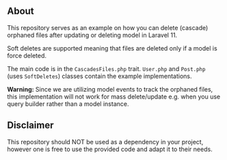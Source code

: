 ## About

This repository serves as an example on how you can delete (cascade) orphaned files after updating or deleting model in Laravel 11.

Soft deletes are supported meaning that files are deleted only if a model is force deleted.

The main code is in the `CascadesFiles.php` trait. `User.php` and `Post.php` (uses `SoftDeletes`) classes contain the example implementations. 

**Warning:** Since we are utilizing model events to track the orphaned files, this implementation will not work for mass delete/update
e.g. when you use query builder rather than a model instance.


## Disclaimer

This repository should NOT be used as a dependency in your project, however one is free to use the provided code and adapt it to their needs.
